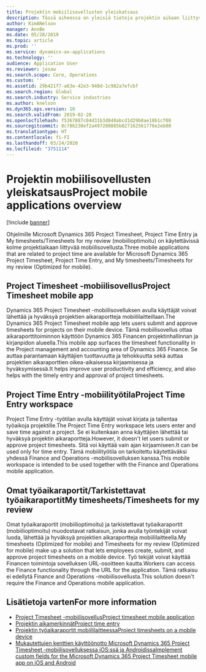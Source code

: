 ```yaml
---
title: Projektin mobiilisovellusten yleiskatsaus
description: Tässä aiheessa on yleisiä tietoja projektin aikaan liittyvistä sovelluksista ohjelmille Microsoft Dynamics 365 Project Timesheet, Project Time Entry, ja My timesheets/Timesheets, jotka ovat käytettävissä mobiililaitteilla.
author: KimANelson
manager: AnnBe
ms.date: 05/28/2019
ms.topic: article
ms.prod: ''
ms.service: dynamics-ax-applications
ms.technology: ''
audience: Application User
ms.reviewer: josaw
ms.search.scope: Core, Operations
ms.custom: ''
ms.assetid: 29b421f7-a63e-42e3-940d-1c982a7efcbf
ms.search.region: Global
ms.search.industry: Service industries
ms.author: knelson
ms.dyn365.ops.version: 10
ms.search.validFrom: 2019-02-28
ms.openlocfilehash: f5367887c04d31b3d840abcd1d29b8ae18b1cf08
ms.sourcegitcommit: 8c786230ef2a497280885b827162561776e2eb00
ms.translationtype: HT
ms.contentlocale: fi-FI
ms.lasthandoff: 03/24/2020
ms.locfileid: "3751114"
---
```

# <a name="project-mobile-applications-overview"></a><span data-ttu-id="fe28b-103">Projektin mobiilisovellusten yleiskatsaus</span><span class="sxs-lookup"><span data-stu-id="fe28b-103">Project mobile applications overview</span></span>

[!include [banner](../includes/banner.md)]

<span data-ttu-id="fe28b-104">Ohjelmille Microsoft Dynamics 365 Project Timesheet, Project Time Entry ja My timesheets/Timesheets for my review (mobiilioptimoitu) on käytettävissä kolme projektiaikaan liittyvää mobiilisovellusta.</span><span class="sxs-lookup"><span data-stu-id="fe28b-104">Three mobile applications that are related to project time are available for Microsoft Dynamics 365 Project Timesheet, Project Time Entry, and My timesheets/Timesheets for my review (Optimized for mobile).</span></span>

## <a name="project-timesheet-mobile-app"></a><span data-ttu-id="fe28b-105">Project Timesheet -mobiilisovellus</span><span class="sxs-lookup"><span data-stu-id="fe28b-105">Project Timesheet mobile app</span></span>

<span data-ttu-id="fe28b-106">Dynamics 365 Project Timesheet -mobiilisovelluksen avulla käyttäjät voivat lähettää ja hyväksyä projektien aikaraportteja mobiililaitteillaan.</span><span class="sxs-lookup"><span data-stu-id="fe28b-106">The Dynamics 365 Project Timesheet mobile app lets users submit and approve timesheets for projects on their mobile device.</span></span> <span data-ttu-id="fe28b-107">Tämä mobiilisovellus ottaa aikaraporttitoiminnon käyttöön Dynamics 365 Financen projektinhallinnan ja kirjanpidon alueella.</span><span class="sxs-lookup"><span data-stu-id="fe28b-107">This mobile app surfaces the timesheet functionality in the Project management and accounting area of Dynamics 365 Finance.</span></span> <span data-ttu-id="fe28b-108">Se auttaa parantamaan käyttäjien tuottavuutta ja tehokkuutta sekä auttaa projektien aikaraporttien oikea-aikaisessa kirjaamisessa ja hyväksymisessä.</span><span class="sxs-lookup"><span data-stu-id="fe28b-108">It helps improve user productivity and efficiency, and also helps with the timely entry and approval of project timesheets.</span></span>

## <a name="project-time-entry-workspace"></a><span data-ttu-id="fe28b-109">Project Time Entry -mobiilityötila</span><span class="sxs-lookup"><span data-stu-id="fe28b-109">Project Time Entry workspace</span></span>

<span data-ttu-id="fe28b-110">Project Time Entry -työtilan avulla käyttäjät voivat kirjata ja tallentaa työaikoja projektille.</span><span class="sxs-lookup"><span data-stu-id="fe28b-110">The Project Time Entry workspace lets users enter and save time against a project.</span></span> <span data-ttu-id="fe28b-111">Se ei kuitenkaan anna käyttäjien lähettää tai hyväksyä projektin aikaraportteja.</span><span class="sxs-lookup"><span data-stu-id="fe28b-111">However, it doesn't let users submit or approve project timesheets.</span></span> <span data-ttu-id="fe28b-112">Sitä voi käyttää vain ajan kirjaamiseen.</span><span class="sxs-lookup"><span data-stu-id="fe28b-112">It can be used only for time entry.</span></span> <span data-ttu-id="fe28b-113">Tämä mobiilityötila on tarkoitettu käytettäväksi yhdessä Finance and Operations -mobiilisovelluksen kanssa.</span><span class="sxs-lookup"><span data-stu-id="fe28b-113">This mobile workspace is intended to be used together with the Finance and Operations mobile application.</span></span>

## <a name="my-timesheetstimesheets-for-my-review"></a><span data-ttu-id="fe28b-114">Omat työaikaraportit/Tarkistettavat työaikaraportit</span><span class="sxs-lookup"><span data-stu-id="fe28b-114">My timesheets/Timesheets for my review</span></span>

<span data-ttu-id="fe28b-115">Omat työaikaraportit (mobiilioptimoitu) ja tarkistettavat työaikaraportit (mobiilioptimoitu) muodostavat ratkaisun, jonka avulla työntekijät voivat luoda, lähettää ja hyväksyä projektien aikaraportteja mobiililaitteella.</span><span class="sxs-lookup"><span data-stu-id="fe28b-115">My timesheets (Optimized for mobile) and Timesheets for my review (Optimized for mobile) make up a solution that lets employees create, submit, and approve project timesheets on a mobile device.</span></span> <span data-ttu-id="fe28b-116">Työ tekijät voivat käyttää Financen toimintoja sovelluksen URL-osoitteen kautta.</span><span class="sxs-lookup"><span data-stu-id="fe28b-116">Workers can access the Finance functionality through the URL for the application.</span></span> <span data-ttu-id="fe28b-117">Tämä ratkaisu ei edellytä Finance and Operations -mobiilisovellusta.</span><span class="sxs-lookup"><span data-stu-id="fe28b-117">This solution doesn't require the Finance and Operations mobile application.</span></span>

## <a name="for-more-information"></a><span data-ttu-id="fe28b-118">Lisätietoja varten</span><span class="sxs-lookup"><span data-stu-id="fe28b-118">For more information</span></span>

- [<span data-ttu-id="fe28b-119">Project Timesheet -mobiilisovellus</span><span class="sxs-lookup"><span data-stu-id="fe28b-119">Project timesheet mobile application</span></span>](project-timesheet.md)
- [<span data-ttu-id="fe28b-120">Projektin aikamerkinnät</span><span class="sxs-lookup"><span data-stu-id="fe28b-120">Project time entry</span></span>]( project-time-entry-mobile-workspace.md)
- [<span data-ttu-id="fe28b-121">Projektin työaikaraportit mobiililaitteessa</span><span class="sxs-lookup"><span data-stu-id="fe28b-121">Project timesheets on a mobile device</span></span>](Mobile-timesheets.md)
- [<span data-ttu-id="fe28b-122">Mukautettujen kenttien käyttöönotto Microsoft Dynamics 365 Project Timesheet -mobiilisovelluksessa iOS:ssä ja Androidissa</span><span class="sxs-lookup"><span data-stu-id="fe28b-122">Implement custom fields for the Microsoft Dynamics 365 Project Timesheet mobile app on iOS and Android</span></span>](custom-fields-mobile.md)
